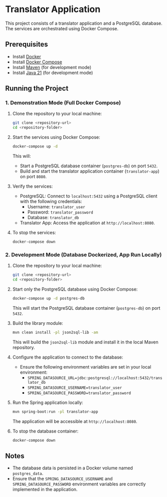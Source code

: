 # Translator Application

This project consists of a translator application and a PostgreSQL database. The services are orchestrated using Docker Compose.

## Prerequisites

- Install [Docker](https://www.docker.com/)
- Install [Docker Compose](https://docs.docker.com/compose/)
- Install [Maven](https://maven.apache.org/) (for development mode)
- Install [Java 21](https://jdk.java.net/21/) (for development mode)

## Running the Project

### 1. Demonstration Mode (Full Docker Compose)

1. Clone the repository to your local machine:
   ```bash
   git clone <repository-url>
   cd <repository-folder>
   ```

2. Start the services using Docker Compose:
   ```bash
   docker-compose up -d
   ```

   This will:
   - Start a PostgreSQL database container (`postgres-db`) on port `5432`.
   - Build and start the translator application container (`translator-app`) on port `8080`.

3. Verify the services:
   - PostgreSQL: Connect to `localhost:5432` using a PostgreSQL client with the following credentials:
     - Username: `translator_user`
     - Password: `translator_password`
     - Database: `translator_db`
   - Translator App: Access the application at `http://localhost:8080`.

4. To stop the services:
   ```bash
   docker-compose down
   ```

### 2. Development Mode (Database Dockerized, App Run Locally)

1. Clone the repository to your local machine:
   ```bash
   git clone <repository-url>
   cd <repository-folder>
   ```

2. Start only the PostgreSQL database using Docker Compose:
   ```bash
   docker-compose up -d postgres-db
   ```

   This will start the PostgreSQL database container (`postgres-db`) on port `5432`.

3. Build the library module:
   ```bash
   mvn clean install -pl json2sql-lib -am
   ```

   This will build the `json2sql-lib` module and install it in the local Maven repository.

4. Configure the application to connect to the database:
   - Ensure the following environment variables are set in your local environment:
     - `SPRING_DATASOURCE_URL=jdbc:postgresql://localhost:5432/translator_db`
     - `SPRING_DATASOURCE_USERNAME=translator_user`
     - `SPRING_DATASOURCE_PASSWORD=translator_password`

5. Run the Spring application locally:
   ```bash
   mvn spring-boot:run -pl translator-app
   ```

   The application will be accessible at `http://localhost:8080`.

6. To stop the database container:
   ```bash
   docker-compose down
   ```

## Notes

- The database data is persisted in a Docker volume named `postgres_data`.
- Ensure that the `SPRING_DATASOURCE_USERNAME` and `SPRING_DATASOURCE_PASSWORD` environment variables are correctly implemented in the application.

